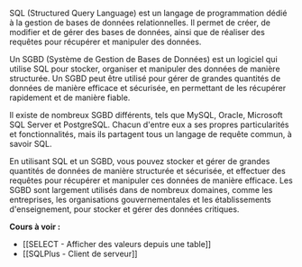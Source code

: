 SQL (Structured Query Language) est un langage de programmation dédié à la gestion de bases de données relationnelles. Il permet de créer, de modifier et de gérer des bases de données, ainsi que de réaliser des requêtes pour récupérer et manipuler des données.

Un SGBD (Système de Gestion de Bases de Données) est un logiciel qui utilise SQL pour stocker, organiser et manipuler des données de manière structurée. Un SGBD peut être utilisé pour gérer de grandes quantités de données de manière efficace et sécurisée, en permettant de les récupérer rapidement et de manière fiable.

Il existe de nombreux SGBD différents, tels que MySQL, Oracle, Microsoft SQL Server et PostgreSQL. Chacun d'entre eux a ses propres particularités et fonctionnalités, mais ils partagent tous un langage de requête commun, à savoir SQL.

En utilisant SQL et un SGBD, vous pouvez stocker et gérer de grandes quantités de données de manière structurée et sécurisée, et effectuer des requêtes pour récupérer et manipuler ces données de manière efficace. Les SGBD sont largement utilisés dans de nombreux domaines, comme les entreprises, les organisations gouvernementales et les établissements d'enseignement, pour stocker et gérer des données critiques.

**Cours à voir :**
- [[SELECT - Afficher des valeurs depuis une table]]
- [[SQLPlus - Client de serveur]]